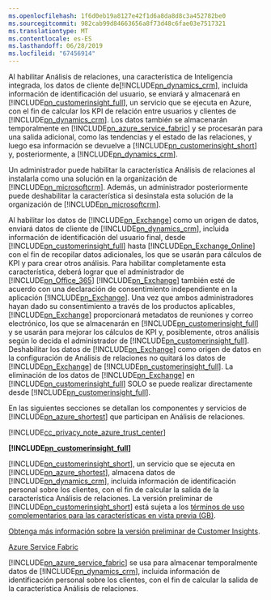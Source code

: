```yaml
---
ms.openlocfilehash: 1f6d0eb19a8127e42f1d6a8da8d8c3a452782be0
ms.sourcegitcommit: 982cab99d84663656a8f73d48c6fae03e7517321
ms.translationtype: MT
ms.contentlocale: es-ES
ms.lasthandoff: 06/28/2019
ms.locfileid: "67456914"
---
```

Al habilitar Análisis de relaciones, una característica de Inteligencia integrada, los datos de cliente de[!INCLUDE[pn_dynamics_crm](pn-dynamics-crm.md)], incluida información de identificación del usuario, se enviará y almacenará en [!INCLUDE[pn_customerinsight_full](pn-customer-insights-full.md)], un servicio que se ejecuta en Azure, con el fin de calcular los KPI de relación entre usuarios y clientes de [!INCLUDE[pn_dynamics_crm](pn-dynamics-crm.md)]. Los datos también se almacenarán temporalmente en [!INCLUDE[pn_azure_service_fabric](pn-azure-service-fabric.md)] y se procesarán para una salida adicional, como las tendencias y el estado de las relaciones, y luego esa información se devuelve a [!INCLUDE[pn_customerinsight_short](pn-customer-insights-short.md)] y, posteriormente, a [!INCLUDE[pn_dynamics_crm](pn-dynamics-crm.md)].  
  
 Un administrador puede habilitar la característica Análisis de relaciones al instalarla como una solución en la organización de [!INCLUDE[pn_microsoftcrm](pn-microsoftcrm.md)]. Además, un administrador posteriormente puede deshabilitar la característica si desinstala esta solución de la organización de [!INCLUDE[pn_microsoftcrm](pn-microsoftcrm.md)].  
  
 Al habilitar los datos de [!INCLUDE[pn_Exchange](pn-exchange.md)] como un origen de datos, enviará datos de cliente de [!INCLUDE[pn_dynamics_crm](pn-dynamics-crm.md)], incluida información de identificación del usuario final, desde [!INCLUDE[pn_customerinsight_full](pn-customer-insights-full.md)] hasta [!INCLUDE[pn_Exchange_Online](pn-exchange-online.md)] con el fin de recopilar datos adicionales, los que se usarán para cálculos de KPI y para crear otros análisis.  Para habilitar completamente esta característica, deberá lograr que el administrador de [!INCLUDE[pn_Office_365](pn-office-365.md)] [!INCLUDE[pn_Exchange](pn-exchange.md)] también esté de acuerdo con una declaración de consentimiento independiente en la aplicación [!INCLUDE[pn_Exchange](pn-exchange.md)].  Una vez que ambos administradores hayan dado su consentimiento a través de los productos aplicables, [!INCLUDE[pn_Exchange](pn-exchange.md)] proporcionará metadatos de reuniones y correo electrónico, los que se almacenarán en [!INCLUDE[pn_customerinsight_full](pn-customer-insights-full.md)] y se usarán para mejorar los cálculos de KPI y, posiblemente, otros análisis según lo decida el administrador de [!INCLUDE[pn_customerinsight_full](pn-customer-insights-full.md)]. Deshabilitar los datos de [!INCLUDE[pn_Exchange](pn-exchange.md)] como origen de datos en la configuración de Análisis de relaciones no quitará los datos de [!INCLUDE[pn_Exchange](pn-exchange.md)] de [!INCLUDE[pn_customerinsight_full](pn-customer-insights-full.md)].  La eliminación de los datos de [!INCLUDE[pn_Exchange](pn-exchange.md)] en [!INCLUDE[pn_customerinsight_full](pn-customer-insights-full.md)] SOLO se puede realizar directamente desde [!INCLUDE[pn_customerinsight_full](pn-customer-insights-full.md)].  
  
 En las siguientes secciones se detallan los componentes y servicios de [!INCLUDE[pn_azure_shortest](pn-azure-shortest.md)] que participan en Análisis de relaciones.  
  
 [!INCLUDE[cc_privacy_note_azure_trust_center](cc-privacy-note-azure-trust-center.md)]  
  
 **[!INCLUDE[pn_customerinsight_full](pn-customer-insights-full.md)]**  
  
 [!INCLUDE[pn_customerinsight_short](pn-customer-insights-short.md)], un servicio que se ejecuta en [!INCLUDE[pn_azure_shortest](pn-azure-shortest.md)], almacena datos de [!INCLUDE[pn_dynamics_crm](pn-dynamics-crm.md)], incluida información de identificación personal sobre los clientes, con el fin de calcular la salida de la característica Análisis de relaciones. La versión preliminar de [!INCLUDE[pn_customerinsight_short](pn-customer-insights-short.md)] está sujeta a los [términos de uso complementarios para las características en vista previa (GB)](http://go.microsoft.com/fwlink/p/?LinkId=511446).  
  
 [Obtenga más información sobre la versión preliminar de Customer Insights](https://azure.microsoft.com/services/customer-insights/).  
  
 [Azure Service Fabric](https://azure.microsoft.com/services/service-fabric/)  
  
 [!INCLUDE[pn_azure_service_fabric](pn-azure-service-fabric.md)] se usa para almacenar temporalmente datos de [!INCLUDE[pn_dynamics_crm](pn-dynamics-crm.md)], incluida información de identificación personal sobre los clientes, con el fin de calcular la salida de la característica Análisis de relaciones.